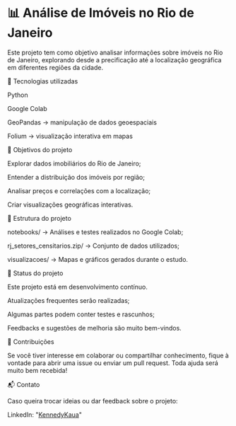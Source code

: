 # 📊 Análise de Imóveis no Rio de Janeiro

Este projeto tem como objetivo analisar informações sobre imóveis no Rio de Janeiro, explorando desde a precificação até a localização geográfica em diferentes regiões da cidade.

🚀 Tecnologias utilizadas

Python

Google Colab

GeoPandas → manipulação de dados geoespaciais

Folium → visualização interativa em mapas

📌 Objetivos do projeto

Explorar dados imobiliários do Rio de Janeiro;

Entender a distribuição dos imóveis por região;

Analisar preços e correlações com a localização;

Criar visualizações geográficas interativas.

📂 Estrutura do projeto

notebooks/ → Análises e testes realizados no Google Colab;

rj_setores_censitarios.zip/ → Conjunto de dados utilizados;

visualizacoes/ → Mapas e gráficos gerados durante o estudo.

🔄 Status do projeto

Este projeto está em desenvolvimento contínuo.

Atualizações frequentes serão realizadas;

Algumas partes podem conter testes e rascunhos;

Feedbacks e sugestões de melhoria são muito bem-vindos.

🤝 Contribuições

Se você tiver interesse em colaborar ou compartilhar conhecimento, fique à vontade para abrir uma issue ou enviar um pull request. Toda ajuda será muito bem recebida!

📬 Contato

Caso queira trocar ideias ou dar feedback sobre o projeto:

LinkedIn: "[KennedyKaua](https://www.linkedin.com/in/kennedy-kauã-13689b280)"
